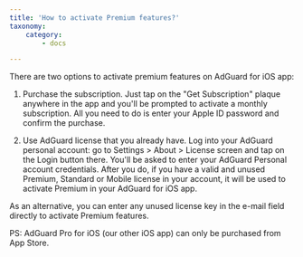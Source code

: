 ```yaml
---
title: 'How to activate Premium features?'
taxonomy:
    category:
        - docs

---
```


There are two options to activate premium features on AdGuard for iOS app:

1) Purchase the subscription. Just tap on the "Get Subscription" plaque anywhere in the app and you'll be prompted to activate a monthly subscription. All you need to do is enter your Apple ID password and confirm the purchase.

2) Use AdGuard license that you already have. Log into your AdGuard personal account: go to Settings > About > License screen and tap on the Login button there. You'll be asked to enter your AdGuard Personal account credentials. After you do, if you have a valid and unused Premium, Standard or Mobile license in your account, it will be used to activate Premium in your AdGuard for iOS app.

As an alternative, you can enter any unused license key in the e-mail field directly to activate Premium features.

PS: AdGuard Pro for iOS (our other iOS app) can only be purchased from App Store.